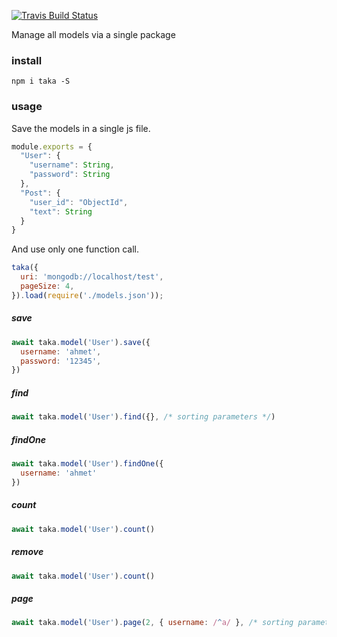 [![Travis Build
Status](https://img.shields.io/travis/indatawetrust/taka.svg)](https://travis-ci.org/indatawetrust/taka)

Manage all models via a single package

### install
```
npm i taka -S
```

### usage

Save the models in a single js file.
```js
module.exports = {
  "User": {
    "username": String,
    "password": String
  },
  "Post": {
    "user_id": "ObjectId",
    "text": String
  }
}
```

And use only one function call.
```js
taka({
  uri: 'mongodb://localhost/test',
  pageSize: 4,
}).load(require('./models.json'));
```

##### save
```js
await taka.model('User').save({
  username: 'ahmet',
  password: '12345',
})
```
##### find
```js
await taka.model('User').find({}, /* sorting parameters */)
```
##### findOne
```js
await taka.model('User').findOne({
  username: 'ahmet'
})
```
##### count
```js
await taka.model('User').count()
```
##### remove
```js
await taka.model('User').count()
```
##### page
```js
await taka.model('User').page(2, { username: /^a/ }, /* sorting parameters */)
```


